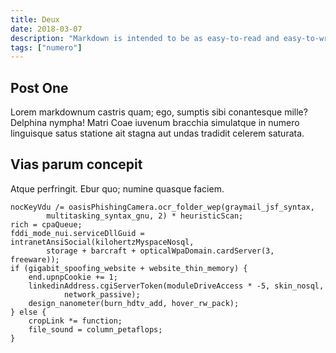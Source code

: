 ```yaml
---
title: Deux
date: 2018-03-07
description: "Markdown is intended to be as easy-to-read and easy-to-write as is feasible."
tags: ["numero"]
---
```


## Post One

Lorem markdownum castris quam; ego, sumptis sibi conantesque mille? Delphina
nympha! Matri Coae iuvenum bracchia simulatque in numero linguisque satus
statione ait stagna aut undas tradidit celerem saturata.

## Vias parum concepit

Atque perfringit. Ebur quo; numine quasque faciem.

    nocKeyVdu /= oasisPhishingCamera.ocr_folder_wep(graymail_jsf_syntax,
            multitasking_syntax_gnu, 2) * heuristicScan;
    rich = cpaQueue;
    fddi_mode_nui.serviceDllGuid = intranetAnsiSocial(kilohertzMyspaceNosql,
            storage + barcraft + opticalWpaDomain.cardServer(3, freeware));
    if (gigabit_spoofing_website + website_thin_memory) {
        end.upnpCookie += 1;
        linkedinAddress.cgiServerToken(moduleDriveAccess * -5, skin_nosql,
                network_passive);
        design_nanometer(burn_hdtv_add, hover_rw_pack);
    } else {
        cropLink *= function;
        file_sound = column_petaflops;
    }
